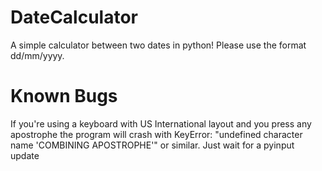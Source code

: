 # DateCalculator
A simple calculator between two dates in python! 
Please use the format dd/mm/yyyy.



# Known Bugs
If you're using a keyboard with US International layout and you press any apostrophe the program will crash with KeyError: "undefined character name 'COMBINING APOSTROPHE'"
or similar. Just wait for a pyinput update

